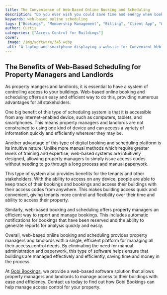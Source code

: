 ```yaml
---
title: The Convenience of Web-Based Online Booking and Scheduling
description: "Do you ever wish you could save time and energy when booking appointments In this blog post learn how web-based online booking and scheduling can make managing appointments a breeze"
keywords: web-based online scheduling
tags: ["Bookings", "Membership Management", "Billing", "Client App", "Website Portal", "Online Sign Up", "Online Bookings"]
author: Curtis
categories: ["Access Control for Buildings"]
cover: 
 image: /img/software/345.webp
 alt: 'A laptop and smartphone displaying a website for Convenient Web-Based Online Booking and Scheduling'
---
```

## The Benefits of Web-Based Scheduling for Property Managers and Landlords

As property mangers and landlords, it is essential to have a system of controlling access to your buildings. Web-based online booking and scheduling offers an easy and efficient way to do this, providing numerous advantages for all stakeholders. 

One big benefit of this type of scheduling system is that it is accessible from any internet-enabled device, such as computers, tablets, and smartphones. This means property managers and landlords are not constrained to using one kind of device and can access a variety of information quickly and efficiently wherever they may be. 

Another advantage of this type of digital booking and scheduling platform is its intuitive nature. Unlike more manual methods which require greater levels of training and expertise, web-based systems are intuitively designed, allowing property managers to simply issue access codes without needing to go through a long process and manual paperwork. 

This type of system also provides benefits for the tenants and other stakeholders. With the ability to access on any device, people are able to keep track of their bookings and bookings and access their buildings with their access codes from anywhere. This makes building access quick and convenient, giving tenants more control and flexibility over their time and ability to access their property.

Similarly, web-based booking and scheduling offers property managers an efficient way to report and manage bookings. This includes automatic notifications for bookings that have been reserved and the ability to generate reports for analysis quickly and easily.

Overall, web-based online booking and scheduling provides property managers and landlords with a single, efficient platform for managing all their access control needs. By eliminating the need for manual administration and paperwork, this type of software helps ensure that buildings are managed effectively and efficiently, saving time and money in the process.

At [Gobi Bookings](/bookings), we provide a web-based software solution that allows property managers and landlords to manage access to their buildings with ease and efficiency. Contact us today to find out how Gobi Bookings can help manage access control for your property.
